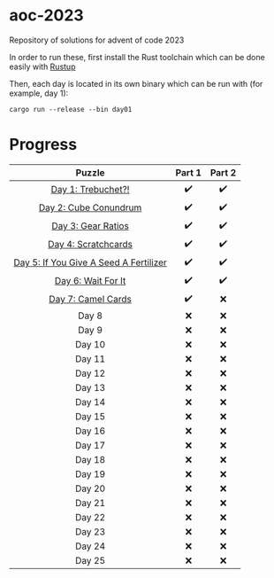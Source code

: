 # aoc-2023
Repository of solutions for advent of code 2023

In order to run these, first install the Rust toolchain which can be done easily with [Rustup](https://rustup.rs/)

Then, each day is located in its own binary which can be run with (for example, day 1):

```
cargo run --release --bin day01
```

# Progress
|Puzzle|Part 1|Part 2|
|:-:|:-:|:-:|
|[Day 1: Trebuchet?!](https://adventofcode.com/2023/day/1)|:heavy_check_mark:|:heavy_check_mark:|
|[Day 2: Cube Conundrum](https://adventofcode.com/2023/day/2)|:heavy_check_mark:|:heavy_check_mark:|
|[Day 3: Gear Ratios](https://adventofcode.com/2023/day/3)|:heavy_check_mark:|:heavy_check_mark:|
|[Day 4: Scratchcards](https://adventofcode.com/2023/day/4)|:heavy_check_mark:|:heavy_check_mark:|
|[Day 5: If You Give A Seed A Fertilizer](https://adventofcode.com/2023/day/5)|:heavy_check_mark:|:heavy_check_mark:|
|[Day 6: Wait For It](https://adventofcode.com/2023/day/6)|:heavy_check_mark:|:heavy_check_mark:|
|[Day 7: Camel Cards](https://adventofcode.com/2023/day/7)|:heavy_check_mark:|:x:|
|Day 8|:x:|:x:|
|Day 9|:x:|:x:|
|Day 10|:x:|:x:|
|Day 11|:x:|:x:|
|Day 12|:x:|:x:|
|Day 13|:x:|:x:|
|Day 14|:x:|:x:|
|Day 15|:x:|:x:|
|Day 16|:x:|:x:|
|Day 17|:x:|:x:|
|Day 18|:x:|:x:|
|Day 19|:x:|:x:|
|Day 20|:x:|:x:|
|Day 21|:x:|:x:|
|Day 22|:x:|:x:|
|Day 23|:x:|:x:|
|Day 24|:x:|:x:|
|Day 25|:x:|:x:|
